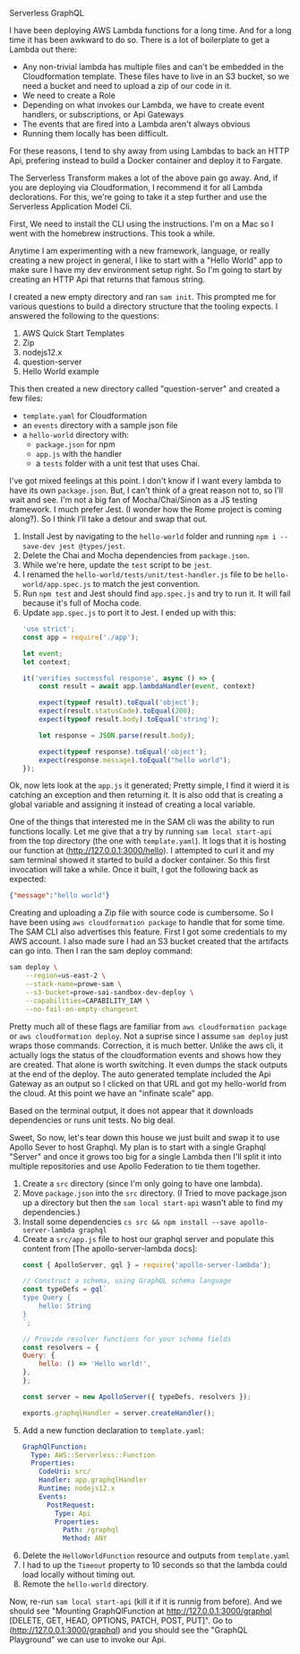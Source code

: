 Serverless GraphQL

I have been deploying AWS Lambda functions for a long time. And for a long time it has been awkward to do so. There is a lot of boilerplate to get a Lambda out there:
- Any non-trivial lambda has multiple files and can't be embedded in the Cloudformation template. These files have to live in an S3 bucket, so we need a bucket and need to upload a zip of our code in it.
- We need to create a Role
- Depending on what invokes our Lambda, we have to create event handlers, or subscriptions, or Api Gateways
- The events that are fired into a Lambda aren't always obvious
- Running them locally has been difficult.

For these reasons, I tend to shy away from using Lambdas to back an HTTP Api, prefering instead to build a Docker container and deploy it to Fargate.

The Serverless Transform makes a lot of the above pain go away. And, if you are deploying via Cloudformation, I recommend it for all Lambda declorations. For this, we're going to take it a step further and use the Serverless Application Model Cli.

First, We need to install the CLI using the instructions. I'm on a Mac so I went with the homebrew instructions. This took a while.

Anytime I am experimenting with a new framework, language, or really creating a new project in general, I like to start with a "Hello World" app to make sure I have my dev environment setup right. So I'm going to start by creating an HTTP Api that returns that famous string.

I created a new empty directory and ran `sam init`. This prompted me for various questions to build a directory structure that the tooling expects. I answered the following to the questions:
1. AWS Quick Start Templates
2. Zip
3. nodejs12.x
4. question-server
5. Hello World example

This then created a new directory called "question-server" and created a few files:
- `template.yaml` for Cloudformation
- an `events` directory with a sample json file
- a `hello-world` directory with:
    - `package.json` for npm
    - `app.js` with the handler
    - a `tests` folder with a unit test that uses Chai.

I've got mixed feelings at this point. I don't know if I want every lambda to have its own `package.json`. But, I can't think of a great reason not to, so I'll wait and see. I'm not a big fan of Mocha/Chai/Sinon as a JS testing framework. I much prefer Jest. (I wonder how the Rome project is coming along?). So I think I'll take a detour and swap that out.

1. Install Jest by navigating to the `hello-world` folder and running `npm i --save-dev jest @types/jest`.
2. Delete the Chai and Mocha dependencies from `package.json`.
3. While we're here, update the `test` script to be `jest`.
4. I renamed the `hello-world/tests/unit/test-handler.js` file to be `hello-world/app.spec.js` to match the jest convention.
5. Run `npm test` and Jest should find `app.spec.js` and try to run it. It will fail because it's full of Mocha code.
5. Update `app.spec.js` to port it to Jest. I ended up with this:
    ```Javascript
    'use strict';
    const app = require('./app');

    let event;
    let context;

    it('verifies successful response', async () => {
        const result = await app.lambdaHandler(event, context)

        expect(typeof result).toEqual('object');
        expect(result.statusCode).toEqual(200);
        expect(typeof result.body).toEqual('string');

        let response = JSON.parse(result.body);

        expect(typeof response).toEqual('object');
        expect(response.message).toEqual("hello world");
    });
    ```

Ok, now lets look at the `app.js` it generated; Pretty simple, I find it wierd it is catching an exception and then returning it. It is also odd that is creating a global variable and assigning it instead of creating a local variable.

One of the things that interested me in the SAM cli was the ability to run functions locally. Let me give that a try by running `sam local start-api` from the top directory (the one with `template.yaml`). It logs that it is hosting our function at (http://127.0.0.1:3000/hello). I attempted to curl it and my sam terminal showed it started to build a docker container. So this first invocation will take a while. Once it built, I got the following back as expected:
```Json
{"message":"hello world"}
```

Creating and uploading a Zip file with source code is cumbersome. So I have been using `aws cloudformation package` to handle that for some time. The SAM CLI also advertises this feature. First I got some credentials to my AWS account. I also made sure I had an S3 bucket created that the artifacts can go into. Then I ran the sam deploy command:
```Bash
sam deploy \
    --region=us-east-2 \
    --stack-name=prowe-sam \
    --s3-bucket=prowe-sai-sandbox-dev-deploy \
    --capabilities=CAPABILITY_IAM \
    --no-fail-on-empty-changeset
```
Pretty much all of these flags are familiar from `aws cloudformation package` or `aws cloudformation deploy`. Not a suprise since I assume `sam deploy` just wraps those commands. Correction, it is much better. Unlike the aws cli, it actually logs the status of the cloudformation events and shows how they are created. That alone is worth switching. It even dumps the stack outputs at the end of the deploy. The auto generated template included the Api Gateway as an output so I clicked on that URL and got my hello-world from the cloud. At this point we have an "infinate scale" app.

Based on the terminal output, it does not appear that it downloads dependencies or runs unit tests. No big deal.

Sweet, So now, let's tear down this house we just built and swap it to use Apollo Sever to host Graphql. My plan is to start with a single Graphql "Server" and once it grows too big for a single Lambda then I'll split it into multiple repositories and use Apollo Federation to tie them together.

1. Create a `src` directory (since I'm only going to have one lambda).
2. Move `package.json` into the `src` directory.
  (I Tried to move package.json up a directory but then the `sam local start-api` wasn't able to find my dependencies.)
3. Install some dependencies `cs src && npm install --save apollo-server-lambda graphql`
4. Create a `src/app.js` file to host our graphql server and populate this content from [The apollo-server-lambda docs]:
    ```Javascript
    const { ApolloServer, gql } = require('apollo-server-lambda');

    // Construct a schema, using GraphQL schema language
    const typeDefs = gql`
    type Query {
        hello: String
    }
    `;

    // Provide resolver functions for your schema fields
    const resolvers = {
    Query: {
        hello: () => 'Hello world!',
    },
    };

    const server = new ApolloServer({ typeDefs, resolvers });

    exports.graphqlHandler = server.createHandler();
    ```
5. Add a new function declaration to `template.yaml`:
    ```YAML
    GraphQlFunction:
      Type: AWS::Serverless::Function
      Properties:
        CodeUri: src/
        Handler: app.graphqlHandler
        Runtime: nodejs12.x
        Events:
          PostRequest:
            Type: Api
            Properties:
              Path: /graphql
              Method: ANY
    ```
6. Delete the `HelloWorldFunction` resource and outputs from `template.yaml`
7. I had to up the `Timeout` property to 10 seconds so that the lambda could load locally without timing out.
7. Remote the `hello-world` directory.

Now, re-run `sam local start-api` (kill it if it is runnig from before). And we should see "Mounting GraphQlFunction at http://127.0.0.1:3000/graphql [DELETE, GET, HEAD, OPTIONS, PATCH, POST, PUT]". Go to (http://127.0.0.1:3000/graphql) and you should see the "GraphQL Playground" we can use to invoke our Api.